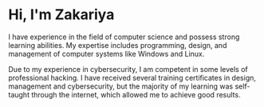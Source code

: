 # Hi, I'm Zakariya

I have experience in the field of computer science and possess strong learning abilities. My expertise includes programming, design, and management of computer systems like Windows and Linux.

Due to my experience in cybersecurity, I am competent in some levels of professional hacking. I have received several training certificates in design, management and cybersecurity, but the majority of my learning was self-taught through the internet, which allowed me to achieve good results.
